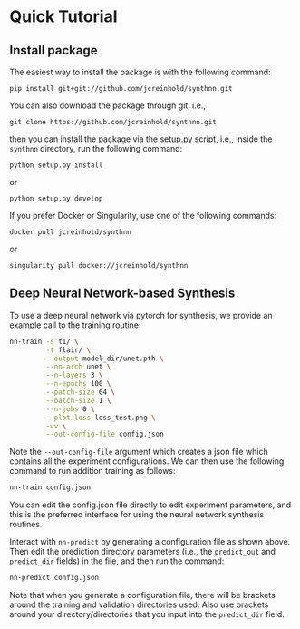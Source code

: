 # Quick Tutorial

## Install package

The easiest way to install the package is with the following command:

    pip install git+git://github.com/jcreinhold/synthnn.git
    
You can also download the package through git, i.e.,

    git clone https://github.com/jcreinhold/synthnn.git

then you can install the package via the setup.py script, i.e.,
inside the `synthnn` directory, run the following command:

    python setup.py install

or 

    python setup.py develop
    
If you prefer Docker or Singularity, use one of the following commands:

    docker pull jcreinhold/synthnn

or 

    singularity pull docker://jcreinhold/synthnn


## Deep Neural Network-based Synthesis

To use a deep neural network via pytorch for synthesis, we provide an example call to the training routine:

```bash
nn-train -s t1/ \
         -t flair/ \
         --output model_dir/unet.pth \
         --nn-arch unet \
         --n-layers 3 \
         --n-epochs 100 \
         --patch-size 64 \
         --batch-size 1 \
         --n-jobs 0 \
         --plot-loss loss_test.png \
         -vv \
         --out-config-file config.json 
``` 

Note the `--out-config-file` argument which creates a json file which contains all the experiment configurations.
We can then use the following command to run addition training as follows:

```bash
nn-train config.json
```

You can edit the config.json file directly to edit experiment parameters, and this is the preferred interface for using
the neural network synthesis routines.

Interact with `nn-predict` by generating a configuration file as shown above. Then edit
the prediction directory parameters (i.e., the `predict_out` and `predict_dir` fields) in the file, 
and then run the command:

```bash
nn-predict config.json
```

Note that when you generate a configuration file, there will be brackets around the training and validation
directories used. Also use brackets around your directory/directories that you input into the `predict_dir` field.
